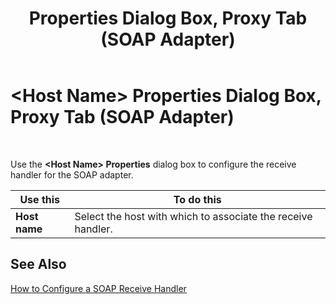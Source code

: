 ﻿---
title: <Host Name> Properties Dialog Box, Proxy Tab (SOAP Adapter)
TOCTitle: <Host Name> Properties Dialog Box, Proxy Tab (SOAP Adapter)
ms:assetid: b0340493-5b77-4aef-b143-859cf770af26
ms:mtpsurl: https://msdn.microsoft.com/library/Aa578117(v=BTS.80)
ms:contentKeyID: 51530573
ms.date: 08/30/2017
mtps_version: v=BTS.80
f1_keywords:
- bts10.adaptors.soap.props
---

# \<Host Name\> Properties Dialog Box, Proxy Tab (SOAP Adapter)

 

Use the **\<Host Name\> Properties** dialog box to configure the receive handler for the SOAP adapter.

<table>
<thead>
<tr class="header">
<th>Use this</th>
<th>To do this</th>
</tr>
</thead>
<tbody>
<tr class="odd">
<td><strong>Host name</strong></td>
<td>Select the host with which to associate the receive handler.</td>
</tr>
</tbody>
</table>


## See Also

[How to Configure a SOAP Receive Handler](https://msdn.microsoft.com/library/aa561525\(v=bts.80\))

